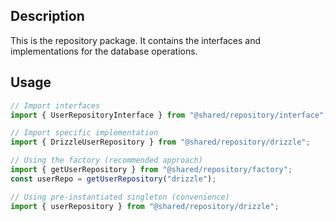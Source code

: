 ## Description

This is the repository package. It contains the interfaces and implementations for the database operations.

## Usage

```ts
// Import interfaces
import { UserRepositoryInterface } from "@shared/repository/interface";

// Import specific implementation
import { DrizzleUserRepository } from "@shared/repository/drizzle";

// Using the factory (recommended approach)
import { getUserRepository } from "@shared/repository/factory";
const userRepo = getUserRepository("drizzle");

// Using pre-instantiated singleton (convenience)
import { userRepository } from "@shared/repository/drizzle";
```
